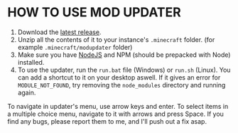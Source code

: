 # HOW TO USE MOD UPDATER
1. Download the [latest release](https://github.com/notlet/modupdater/releases).
2. Unzip all the contents of it to your instance's `.minecraft` folder. (for example `.minecraft/modupdater` folder)
3. Make sure you have [NodeJS](https://nodejs.org/en) and NPM (should be prepacked with Node) installed.
4. To use the updater, run the `run.bat` file (Windows) or `run.sh` (Linux). You can add a shortcut to it on your desktop aswell. If it gives an error for `MODULE_NOT_FOUND`, try removing the `node_modules` directory and running again.

To navigate in updater's menu, use arrow keys and enter. To select items in a multiple choice menu, navigate to it with arrows and press Space.
If you find any bugs, please report them to me, and I'll push out a fix asap.
